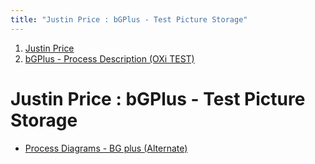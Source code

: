 ```yaml
---
title: "Justin Price : bGPlus - Test Picture Storage"
---
```






1.  [Justin Price](../index.md)
2.  [bGPlus - Process Description (OXi TEST)](5950570499)


# <span id="title-text"> Justin Price : bGPlus - Test Picture Storage </span>




- <a href="5950996481" data-linked-resource-id="5950996481"
  data-linked-resource-version="2"
  data-linked-resource-type="page">Process Diagrams - BG plus
  (Alternate)</a>












